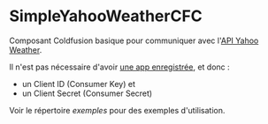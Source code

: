 # SimpleYahooWeatherCFC

Composant Coldfusion basique pour communiquer avec l'[API Yahoo Weather](https://developer.yahoo.com/weather/).

Il n'est pas nécessaire d'avoir [une app enregistrée](https://developer.yahoo.com/apps), et donc :

* un Client ID (Consumer Key) et
* un Client Secret (Consumer Secret)

Voir le répertoire *exemples* pour des exemples d'utilisation.
